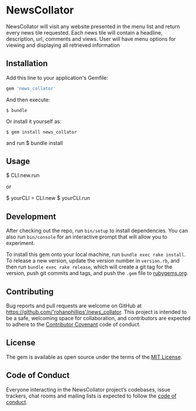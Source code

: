 # NewsCollator

NewsCollator will visit any website presented in the menu list and return every news tile requested.  Each news tile
will contain a headline, description, url, comments and views.
User will have menu options for viewing and displaying all retrieved information

## Installation

Add this line to your application's Gemfile:

```ruby
gem 'news_collator'
```

And then execute:

    $ bundle

Or install it yourself as:

    $ gem install news_collator
 and run
    $ bundle install

## Usage

  $ CLI.new.run

  or

  $ yourCLI = CLI.new
  $ yourCLI.run

## Development

After checking out the repo, run `bin/setup` to install dependencies. You can also run `bin/console` for an interactive prompt that will allow you to experiment.

To install this gem onto your local machine, run `bundle exec rake install`. To release a new version, update the version number in `version.rb`, and then run `bundle exec rake release`, which will create a git tag for the version, push git commits and tags, and push the `.gem` file to [rubygems.org](https://rubygems.org).

## Contributing

Bug reports and pull requests are welcome on GitHub at https://github.com/'rohanphillips'/news_collator. This project is intended to be a safe, welcoming space for collaboration, and contributors are expected to adhere to the [Contributor Covenant](http://contributor-covenant.org) code of conduct.

## License

The gem is available as open source under the terms of the [MIT License](https://opensource.org/licenses/MIT).

## Code of Conduct

Everyone interacting in the NewsCollator project’s codebases, issue trackers, chat rooms and mailing lists is expected to follow the [code of conduct](https://github.com/'rohanphillips'/news_collator/blob/master/CODE_OF_CONDUCT.md).
